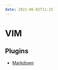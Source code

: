 ```yaml
---
date: 2021-06-02T11:25
---
```


# VIM

## Plugins

* [Markdown](https://jdhao.github.io/2019/01/15/markdown_edit_preview_nvim/)
